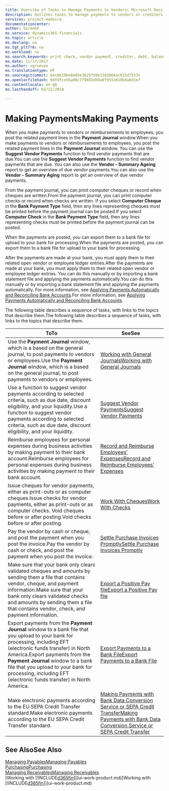 ```yaml
---
title: Overview of Tasks to Manage Payments to Vendors| Microsoft Docs
description: Outlines tasks to manage payments to vendors or creditors, including posting payment lines and getting an overview of the balance due.
services: project-madeira
documentationcenter: 
author: SorenGP
ms.service: dynamics365-financials
ms.topic: article
ms.devlang: na
ms.tgt_pltfrm: na
ms.workload: na
ms.search.keywords: print check, vendor payment, creditor, debt, balance due, AP
ms.date: 11/17/2017
ms.author: sgroespe
ms.translationtype: HT
ms.sourcegitcommit: bec0619be0a65e3625759e13d2866ac615d7513c
ms.openlocfilehash: 6dfdfce56a06c779881eb0a0f9553d19b6abd1ef
ms.contentlocale: en-gb
ms.lasthandoff: 03/22/2018

---
```

# <a name="making-payments"></a><span data-ttu-id="2ff3d-103">Making Payments</span><span class="sxs-lookup"><span data-stu-id="2ff3d-103">Making Payments</span></span>
<span data-ttu-id="2ff3d-104">When you make payments to vendors or reimbursements to employees, you post the related payment lines in the **Payment Journal** window.</span><span class="sxs-lookup"><span data-stu-id="2ff3d-104">When you make payments to vendors or reimbursements to employees, you post the related payment lines in the **Payment Journal** window.</span></span> <span data-ttu-id="2ff3d-105">You can use the **Suggest Vendor Payments** function to find vendor payments that are due.</span><span class="sxs-lookup"><span data-stu-id="2ff3d-105">You can use the **Suggest Vendor Payments** function to find vendor payments that are due.</span></span> <span data-ttu-id="2ff3d-106">You can also use the **Vendor - Summary Ageing** report to get an overview of due vendor payments.</span><span class="sxs-lookup"><span data-stu-id="2ff3d-106">You can also use the **Vendor - Summary Aging** report to get an overview of due vendor payments.</span></span>

<span data-ttu-id="2ff3d-107">From the payment journal, you can print computer cheques or record when cheques are written.</span><span class="sxs-lookup"><span data-stu-id="2ff3d-107">From the payment journal, you can print computer checks or record when checks are written.</span></span> <span data-ttu-id="2ff3d-108">If you select **Computer Cheque** in the **Bank Payment Type** field, then any lines representing cheques must be printed before the payment journal can be posted.</span><span class="sxs-lookup"><span data-stu-id="2ff3d-108">If you select **Computer Check** in the **Bank Payment Type** field, then any lines representing checks must be printed before the payment journal can be posted.</span></span>

<span data-ttu-id="2ff3d-109">When the payments are posted, you can export them to a bank file for upload to your bank for processing.</span><span class="sxs-lookup"><span data-stu-id="2ff3d-109">When the payments are posted, you can export them to a bank file for upload to your bank for processing.</span></span>

<span data-ttu-id="2ff3d-110">After the payments are made at your bank, you must apply them to their related open vendor or employee ledger entries.</span><span class="sxs-lookup"><span data-stu-id="2ff3d-110">After the payments are made at your bank, you must apply them to their related open vendor or employee ledger entries.</span></span> <span data-ttu-id="2ff3d-111">You can do this manually or by importing a bank statement file and applying the payments automatically.</span><span class="sxs-lookup"><span data-stu-id="2ff3d-111">You can do this manually or by importing a bank statement file and applying the payments automatically.</span></span> <span data-ttu-id="2ff3d-112">For more information, see [Applying Payments Automatically and Reconciling Bank Accounts](receivables-apply-payments-auto-reconcile-bank-accounts.md).</span><span class="sxs-lookup"><span data-stu-id="2ff3d-112">For more information, see [Applying Payments Automatically and Reconciling Bank Accounts](receivables-apply-payments-auto-reconcile-bank-accounts.md).</span></span>

<span data-ttu-id="2ff3d-113">The following table describes a sequence of tasks, with links to the topics that describe them.</span><span class="sxs-lookup"><span data-stu-id="2ff3d-113">The following table describes a sequence of tasks, with links to the topics that describe them.</span></span>

| <span data-ttu-id="2ff3d-114">To</span><span class="sxs-lookup"><span data-stu-id="2ff3d-114">To</span></span> | <span data-ttu-id="2ff3d-115">See</span><span class="sxs-lookup"><span data-stu-id="2ff3d-115">See</span></span> |
| --- | --- |
|<span data-ttu-id="2ff3d-116">Use the **Payment Journal** window, which is a based on the general journal, to post payments to vendors or employees.</span><span class="sxs-lookup"><span data-stu-id="2ff3d-116">Use the **Payment Journal** window, which is a based on the general journal, to post payments to vendors or employees.</span></span>|[<span data-ttu-id="2ff3d-117">Working with General Journals</span><span class="sxs-lookup"><span data-stu-id="2ff3d-117">Working with General Journals</span></span>](ui-work-general-journals.md)|
| <span data-ttu-id="2ff3d-118">Use a function to suggest vendor payments according to selected criteria, such as due date, discount eligibility, and your liquidity.</span><span class="sxs-lookup"><span data-stu-id="2ff3d-118">Use a function to suggest vendor payments according to selected criteria, such as due date, discount eligibility, and your liquidity.</span></span> |[<span data-ttu-id="2ff3d-119">Suggest Vendor Payments</span><span class="sxs-lookup"><span data-stu-id="2ff3d-119">Suggest Vendor Payments</span></span>](payables-how-suggest-vendor-payments.md) |
|<span data-ttu-id="2ff3d-120">Reimburse employees for personal expenses during business activities by making payment to their bank account.</span><span class="sxs-lookup"><span data-stu-id="2ff3d-120">Reimburse employees for personal expenses during business activities by making payment to their bank account.</span></span>|[<span data-ttu-id="2ff3d-121">Record and Reimburse Employees' Expenses</span><span class="sxs-lookup"><span data-stu-id="2ff3d-121">Record and Reimburse Employees' Expenses</span></span>](finance-how-record-reimburse-employee-expenses.md)|
| <span data-ttu-id="2ff3d-122">Issue cheques for vendor payments, either as print-outs or as computer cheques.</span><span class="sxs-lookup"><span data-stu-id="2ff3d-122">Issue checks for vendor payments, either as print-outs or as computer checks.</span></span> <span data-ttu-id="2ff3d-123">Void cheques before or after posting.</span><span class="sxs-lookup"><span data-stu-id="2ff3d-123">Void checks before or after posting.</span></span> |[<span data-ttu-id="2ff3d-124">Work With Cheques</span><span class="sxs-lookup"><span data-stu-id="2ff3d-124">Work With Checks</span></span>](payables-how-work-checks.md) |
| <span data-ttu-id="2ff3d-125">Pay the vendor by cash or cheque, and post the payment when you post the invoice.</span><span class="sxs-lookup"><span data-stu-id="2ff3d-125">Pay the vendor by cash or check, and post the payment when you post the invoice.</span></span> |[<span data-ttu-id="2ff3d-126">Settle Purchase Invoices Promptly</span><span class="sxs-lookup"><span data-stu-id="2ff3d-126">Settle Purchase Invoices Promptly</span></span>](finance-how-to-settle-purchase-invoices-promptly.md) |
| <span data-ttu-id="2ff3d-127">Make sure that your bank only clears validated cheques and amounts by sending them a file that contains vendor, cheque, and payment information.</span><span class="sxs-lookup"><span data-stu-id="2ff3d-127">Make sure that your bank only clears validated checks and amounts by sending them a file that contains vendor, check, and payment information.</span></span> |[<span data-ttu-id="2ff3d-128">Export a Positive Pay file</span><span class="sxs-lookup"><span data-stu-id="2ff3d-128">Export a Positive Pay file</span></span>](finance-how-positive-pay.md) |
|<span data-ttu-id="2ff3d-129">Export payments from the **Payment Journal** window to a bank file that you upload to your bank for processing, including EFT (electronic funds transfer) in North America.</span><span class="sxs-lookup"><span data-stu-id="2ff3d-129">Export payments from the **Payment Journal** window to a bank file that you upload to your bank for processing, including EFT (electronic funds transfer) in North America.</span></span> |[<span data-ttu-id="2ff3d-130">Export Payments to a Bank File</span><span class="sxs-lookup"><span data-stu-id="2ff3d-130">Export Payments to a Bank File</span></span>](payables-how-export-payments-bank-file.md)|
|<span data-ttu-id="2ff3d-131">Make electronic payments according to the EU SEPA Credit Transfer standard.</span><span class="sxs-lookup"><span data-stu-id="2ff3d-131">Make electronic payments according to the EU SEPA Credit Transfer standard.</span></span>|[<span data-ttu-id="2ff3d-132">Making Payments with Bank Data Conversion Service or SEPA Credit Transfer</span><span class="sxs-lookup"><span data-stu-id="2ff3d-132">Making Payments with Bank Data Conversion Service or SEPA Credit Transfer</span></span>](finance-make-payments-with-bank-data-conversion-service-or-sepa-credit-transfer.md)|    

## <a name="see-also"></a><span data-ttu-id="2ff3d-133">See Also</span><span class="sxs-lookup"><span data-stu-id="2ff3d-133">See Also</span></span>
[<span data-ttu-id="2ff3d-134">Managing Payables</span><span class="sxs-lookup"><span data-stu-id="2ff3d-134">Managing Payables</span></span>](payables-manage-payables.md)  
[<span data-ttu-id="2ff3d-135">Purchasing</span><span class="sxs-lookup"><span data-stu-id="2ff3d-135">Purchasing</span></span>](purchasing-manage-purchasing.md)  
[<span data-ttu-id="2ff3d-136">Managing Receivables</span><span class="sxs-lookup"><span data-stu-id="2ff3d-136">Managing Receivables</span></span>](receivables-manage-receivables.md)  
<span data-ttu-id="2ff3d-137">[Working with [!INCLUDE[d365fin](includes/d365fin_md.md)]](ui-work-product.md)</span><span class="sxs-lookup"><span data-stu-id="2ff3d-137">[Working with [!INCLUDE[d365fin](includes/d365fin_md.md)]](ui-work-product.md)</span></span>  

